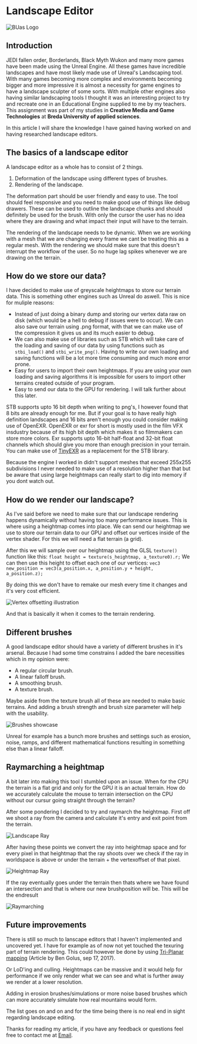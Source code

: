 # Landscape Editor

![BUas Logo](/assets/images/logo.png)

## Introduction

JEDI fallen order, Borderlands, Black Myth Wukon and many more games have been made using the Unreal Engine. All these games have incredible landscapes and have most likely made use of Unreal's Landscaping tool. With many games becoming more complex and environments becoming bigger and more impressive it is almost a necessity for game engines to have a landscape sculpter of some sorts. With multiple other engines also having similar landscaping tools I thought it was an interesting project to try and recreate one in an Educational Engine supplied to me by my teachers. This assignment was part of my studies in **Creative Media and Game Technologies** at **Breda University of applied sciences**.

In this article I will share the knowledge I have gained having worked on and having researched landscape editors. 


## The basics of a landscape editor

A landscape editor as a whole has to consist of 2 things. 
1. Deformation of the landscape using different types of brushes. 
2. Rendering of the landscape. 

The deformation part should be user friendly and easy to use. The tool should feel responsive and you need to make good use of things like debug drawers. These can be used to outline the landscape chunks and should definitely be used for the brush. With only the cursor the user has no idea where they are drawing and what impact their input will have to the terrain. 

The rendering of the landscape needs to be dynamic. When we are working with a mesh that we are changing every frame we cant be treating this as a regular mesh. With the rendering we should make sure that this doesn't interrupt the workflow of the user. So no huge lag spikes whenever we are drawing on the terrain. 

## How do we store our data?

I have decided to make use of greyscale heightmaps to store our terrain data. This is something other engines such as Unreal do aswell. This is nice for muliple reasons: 
- Instead of just doing a binary dump and storing our vertex data raw on disk (which would be a hell to debug if issues were to occur). We can also save our terrain using .png format, with that we can make use of the compression it gives us and its much easier to debug. 
- We can also make use of libraries such as STB which will take care of the loading and saving of our data by using functions such as `stbi_load()` and `stbi_write_png()`. Having to write our own loading and saving functions will be a lot more time consuming and much more error prone. 
- Easy for users to import their own heightmaps. If you are using your own loading and saving algorithms it is impossible for users to import other terrains created outside of your program. 
- Easy to send our data to the GPU for rendering. I will talk further about this later. 

STB supports upto 16 bit depth when writing to png's, I however found that 8 bits are already enough for me. But if your goal is to have really high definition landscapes and 16 bits aren't enough you could consider making use of OpenEXR. OpenEXR or exr for short is mostly used in the film VFX insdustry because of its high bit depth which makes it so filmmakers can store more colors. Exr supports upto 16-bit half-float and 32-bit float channels which should give you more than enough precision in your terrain. You can make use of [TinyEXR](https://github.com/syoyo/tinyexr) as a replacement for the STB library.

Because the engine I worked in didn't support meshes that exceed 255x255 subdivisions I never needed to make use of a resolution higher than that but be aware that using large heightmaps can really start to dig into memory if you dont watch out. 

## How do we render our landscape?

As I've said before we need to make sure that our landscape rendering happens dynamically without having too many performance issues. This is where using a heightmap comes into place. We can send our heightmap we use to store our terrain data to our GPU and offset our vertices inside of the vertex shader. For this we will need a flat terrain (a grid). 

After this we will sample over our heightmap using the GLSL `texture()` function like this: 
`float height = texture(s_heightmap, a_texture0).r;`
We can then use this height to offset each one of our vertices: 
`vec3 new_position = vec3(a_position.x, a_position.y + height, a_position.z);`

By doing this we don't have to remake our mesh every time it changes and it's very cost efficient. 

![Vertex offsetting illustration](/assets/images/VertexShaderHeightmap.png)

And that is basically it when it comes to the terrain rendering. 

## Different brushes

A good landscape editor should have a variety of different brushes in it's arsenal. Because I had some time constrains I added the bare necessities which in my opinion were:
- A regular circular brush. 
- A linear falloff brush. 
- A smoothing brush. 
- A texture brush. 

Maybe aside from the texture brush all of these are needed to make basic terrains. And adding a brush strength and brush size parameter will help with the usability. 

![Brushes showcase](/assets/images/BrushTypes.png)

Unreal for example has a bunch more brushes and settings such as erosion, noise, ramps, and different mathematical functions resulting in something else than a linear falloff. 

## Raymarching a heightmap

A bit later into making this tool I stumbled upon an issue. When for the CPU the terrain is a flat grid and only for the GPU it is an actual terrain. How do we accurately calculate the mouse to terrain intersection on the CPU without our cursur going straight through the terrain? 

After some pondering I decided to try and raymarch the heightmap. 
First off we shoot a ray from the camera and calculate it's entry and exit point from the terrain. 

![Landscape Ray](/assets/images/LandscapeRay.png)

After having these points we convert the ray into heightmap space and for every pixel in that heightmap that the ray shoots over we check if the ray in worldspace is above or under the terrain + the vertexoffset of that pixel. 

![Heightmap Ray](/assets/images/HeightmapRay.gif)

If the ray eventually goes under the terrain then thats where we have found an intersection and that is where our new brushposition will be. This will be the endresult

![Raymarching](/assets/images/RayMarching.gif)


## Future improvements

There is still so much to lanscape editors that I haven't implemented and uncovered yet. I have for example as of now not yet touched the texuring part of terrain rendering. This could however be done by using [Tri-Planar mapping](https://bgolus.medium.com/normal-mapping-for-a-triplanar-shader-10bf39dca05a) (Article by Ben Golus, sep 17, 2017). 

Or LoD'ing and culling. Heightmaps can be massive and it would help for performance if we only render what we can see and what is further away we render at a lower resolution. 

Adding in erosion brushes/simulations or more noise based brushes which can more accurately simulate how real mountains would form. 

The list goes on and on and for the time being there is no real end in sight regarding landscape editing. 

Thanks for reading my article, if you have any feedback or questions feel free to contact me at [Email](lucasalgera@outlook.com). 